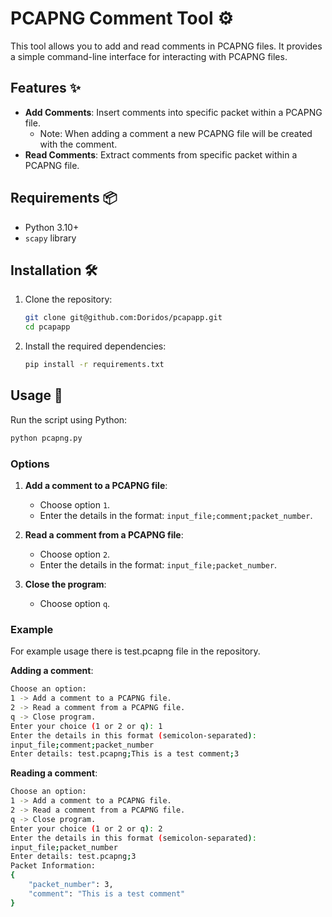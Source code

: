 # PCAPNG Comment Tool ⚙️

This tool allows you to add and read comments in PCAPNG files. It provides a simple command-line interface for interacting with PCAPNG files.

## Features ✨

- **Add Comments**: Insert comments into specific packet within a PCAPNG file.
  - Note: When adding a comment a new PCAPNG file will be created with the comment.
- **Read Comments**: Extract comments from specific packet within a PCAPNG file.

## Requirements 📦

- Python 3.10+
- `scapy` library

## Installation 🛠️

1. Clone the repository:
    ```sh
    git clone git@github.com:Doridos/pcapapp.git
    cd pcapapp
    ```

2. Install the required dependencies:
    ```sh
    pip install -r requirements.txt
    ```

## Usage 🚀

Run the script using Python:

```sh
python pcapng.py
```

### Options

1. **Add a comment to a PCAPNG file**:
    - Choose option `1`.
    - Enter the details in the format: `input_file;comment;packet_number`.

2. **Read a comment from a PCAPNG file**:
    - Choose option `2`.
    - Enter the details in the format: `input_file;packet_number`.

3. **Close the program**:
    - Choose option `q`.

### Example

For example usage there is test.pcapng file in the repository.

**Adding a comment**:
```sh
Choose an option:
1 -> Add a comment to a PCAPNG file.
2 -> Read a comment from a PCAPNG file.
q -> Close program.
Enter your choice (1 or 2 or q): 1
Enter the details in this format (semicolon-separated):
input_file;comment;packet_number
Enter details: test.pcapng;This is a test comment;3
```

**Reading a comment**:
```sh
Choose an option:
1 -> Add a comment to a PCAPNG file.
2 -> Read a comment from a PCAPNG file.
q -> Close program.
Enter your choice (1 or 2 or q): 2
Enter the details in this format (semicolon-separated):
input_file;packet_number
Enter details: test.pcapng;3
Packet Information:
{
    "packet_number": 3,
    "comment": "This is a test comment"
}
```

